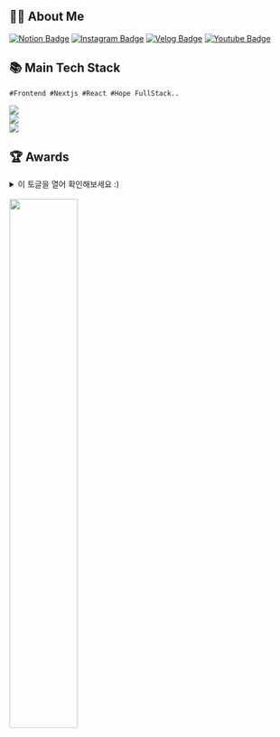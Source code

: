 <div align="left">
<h2>🖐🏻 About Me </h2>
  
[![Notion Badge](https://img.shields.io/badge/Notion-My%20Portfolio-white?style=flat-square&logo=Notion)](#)
[![Instagram Badge](https://img.shields.io/badge/Instagram-@low_o80_%20-white?style=flat-square&logo=Instagram&logoColor=Whitepurple)](https://instagram.com/low_o80)
[![Velog Badge](http://img.shields.io/badge/Velog-LOW_%20-white?style=flat-square&logo=LOW)](https://velog.io/@ho8ae/posts)
[![Youtube Badge](https://img.shields.io/badge/Music%20with%20Jibri-Bright?style=flat-square&logo=applemusic)](https://www.youtube.com/watch?v=wnudr9qjrbA&list=RDAMVMwnudr9qjrbA)
<br/>
<h2>📚 Main Tech Stack </h2> 


```
#Frontend #Nextjs #React #Hope FullStack..
```

 <img src="https://skillicons.dev/icons?i=js,ts,react,nextjs,styledcomponents,sass,tailwind&perline="/><br/>
 <img src="https://go-skill-icons.vercel.app/api/icons?i=nodejs,mongodb,mysql,docker&titles=true"/>
 <br>
  <img src="https://go-skill-icons.vercel.app/api/icons?i=figma,photoshop,illustrator&titles=true"/>





<h2>🏆 Awards </h2> 

<details>
  <summary>이 토글을 열어 확인해보세요 :)</summary>



| Award 	| Date                         	     | Contest                  | Repository			|
|-------------|---------------------------------   |-----------------------	|-----------------------	|
| 🥇 심비우스 에세이 최우수상 | 2024.05.20 | 2024 한림대학교 <br/> 우수 교생실습 경진대회 | [2024년도 심비우스 에세이 공모전 상작](#) |


</details>
<br/>
<div align="left">
  <img src="https://github-readme-stats.vercel.app/api?username=ho8ae&show_icons=true&theme=gotham" style="vertical-align: top; display: inline block;"width="49%" />
</div>
